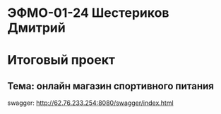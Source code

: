 # ЭФМО-01-24 Шестериков Дмитрий
# Итоговый проект
## Тема: онлайн магазин спортивного питания
swagger:
http://62.76.233.254:8080/swagger/index.html

